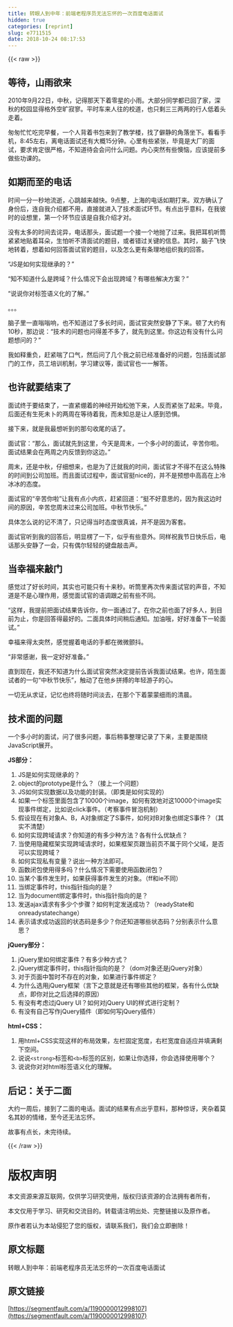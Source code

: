 ```yaml
---
title: 转眼人到中年：前端老程序员无法忘怀的一次百度电话面试
hidden: true
categories: [reprint]
slug: e7711515
date: 2018-10-24 08:17:53
---
```


{{< raw >}}

                    
<h2 id="articleHeader0">&#x7B49;&#x5F85;&#xFF0C;&#x5C71;&#x96E8;&#x6B32;&#x6765;</h2>
<p>2010&#x5E74;9&#x6708;22&#x65E5;&#xFF0C;&#x4E2D;&#x79CB;&#xFF0C;&#x8BB0;&#x5F97;&#x90A3;&#x5929;&#x4E0B;&#x7740;&#x96F6;&#x661F;&#x7684;&#x5C0F;&#x96E8;&#x3002;&#x5927;&#x90E8;&#x5206;&#x540C;&#x5B66;&#x90FD;&#x5DF2;&#x56DE;&#x4E86;&#x5BB6;&#xFF0C;&#x6DF1;&#x79CB;&#x7684;&#x6821;&#x56ED;&#x663E;&#x5F97;&#x683C;&#x5916;&#x7A7A;&#x65F7;&#x5BC2;&#x5BE5;&#x3002;&#x5E73;&#x65F6;&#x8F66;&#x6765;&#x4EBA;&#x5F80;&#x7684;&#x6821;&#x9053;&#xFF0C;&#x4E5F;&#x53EA;&#x5269;&#x4E09;&#x4E09;&#x4E24;&#x4E24;&#x7684;&#x884C;&#x4EBA;&#x4F4E;&#x7740;&#x5934;&#x8D70;&#x7740;&#x3002;</p>
<p>&#x5306;&#x5306;&#x5FD9;&#x5FD9;&#x5403;&#x5B8C;&#x65E9;&#x9910;&#xFF0C;&#x4E00;&#x4E2A;&#x4EBA;&#x80CC;&#x7740;&#x4E66;&#x5305;&#x6765;&#x5230;&#x4E86;&#x6559;&#x5B66;&#x697C;&#xFF0C;&#x627E;&#x4E86;&#x50FB;&#x9759;&#x7684;&#x89D2;&#x843D;&#x5750;&#x4E0B;&#x3002;&#x770B;&#x770B;&#x624B;&#x673A;&#xFF0C;8:45&#x5DE6;&#x53F3;&#xFF0C;&#x79BB;&#x7535;&#x8BDD;&#x9762;&#x8BD5;&#x8FD8;&#x6709;&#x5927;&#x6982;15&#x5206;&#x949F;&#x3002;&#x5FC3;&#x91CC;&#x6709;&#x4E9B;&#x7D27;&#x5F20;&#xFF0C;&#x6BD5;&#x7ADF;&#x662F;&#x5927;&#x5382;&#x7684;&#x9762;&#x8BD5;&#xFF0C;&#x8981;&#x6C42;&#x80AF;&#x5B9A;&#x5F88;&#x4E25;&#x683C;&#xFF0C;&#x4E0D;&#x77E5;&#x9053;&#x5F85;&#x4F1A;&#x4F1A;&#x95EE;&#x4EC0;&#x4E48;&#x95EE;&#x9898;&#x3002;&#x5185;&#x5FC3;&#x7A81;&#x7136;&#x6709;&#x4E9B;&#x61CA;&#x607C;&#xFF0C;&#x5E94;&#x8BE5;&#x63D0;&#x524D;&#x591A;&#x505A;&#x4E9B;&#x529F;&#x8BFE;&#x7684;&#x3002;</p>
<h2 id="articleHeader1">&#x5982;&#x671F;&#x800C;&#x81F3;&#x7684;&#x7535;&#x8BDD;</h2>
<p>&#x65F6;&#x95F4;&#x4E00;&#x5206;&#x4E00;&#x79D2;&#x5730;&#x6D41;&#x901D;&#xFF0C;&#x5FC3;&#x8DF3;&#x8D8A;&#x6765;&#x8D8A;&#x5FEB;&#x3002;9&#x70B9;&#x6574;&#xFF0C;&#x4E0A;&#x6D77;&#x7684;&#x7535;&#x8BDD;&#x5982;&#x671F;&#x6253;&#x6765;&#x3002;&#x53CC;&#x65B9;&#x786E;&#x8BA4;&#x4E86;&#x8EAB;&#x4EFD;&#x540E;&#xFF0C;&#x8FDE;&#x81EA;&#x6211;&#x4ECB;&#x7ECD;&#x90FD;&#x4E0D;&#x7528;&#xFF0C;&#x76F4;&#x63A5;&#x5C31;&#x8FDB;&#x5165;&#x4E86;&#x6280;&#x672F;&#x9762;&#x8BD5;&#x73AF;&#x8282;&#x3002;&#x6709;&#x70B9;&#x51FA;&#x4E4E;&#x610F;&#x6599;&#xFF0C;&#x5728;&#x6211;&#x5F7C;&#x65F6;&#x7684;&#x8BBE;&#x60F3;&#x91CC;&#xFF0C;&#x7B2C;&#x4E00;&#x4E2A;&#x73AF;&#x8282;&#x5E94;&#x8BE5;&#x662F;&#x81EA;&#x6211;&#x4ECB;&#x7ECD;&#x624D;&#x5BF9;&#x3002;</p>
<p>&#x6CA1;&#x6709;&#x592A;&#x591A;&#x7684;&#x65F6;&#x95F4;&#x53BB;&#x8BE7;&#x5F02;&#xFF0C;&#x7535;&#x8BDD;&#x90A3;&#x5934;&#xFF0C;&#x9762;&#x8BD5;&#x9898;&#x4E00;&#x4E2A;&#x63A5;&#x4E00;&#x4E2A;&#x5730;&#x629B;&#x4E86;&#x8FC7;&#x6765;&#x3002;&#x6211;&#x628A;&#x8033;&#x673A;&#x542C;&#x7B52;&#x7D27;&#x7D27;&#x5730;&#x8D34;&#x7740;&#x8033;&#x6735;&#xFF0C;&#x751F;&#x6015;&#x542C;&#x4E0D;&#x6E05;&#x9762;&#x8BD5;&#x7684;&#x9898;&#x76EE;&#xFF0C;&#x6216;&#x8005;&#x9519;&#x8FC7;&#x5173;&#x952E;&#x7684;&#x4FE1;&#x606F;&#x3002;&#x5176;&#x65F6;&#xFF0C;&#x8111;&#x5B50;&#x98DE;&#x5FEB;&#x5730;&#x8F6C;&#x7740;&#xFF0C;&#x60F3;&#x7740;&#x5982;&#x4F55;&#x56DE;&#x7B54;&#x9762;&#x8BD5;&#x5B98;&#x7684;&#x9898;&#x76EE;&#xFF0C;&#x4EE5;&#x53CA;&#x600E;&#x4E48;&#x66F4;&#x6709;&#x6761;&#x7406;&#x5730;&#x7EC4;&#x7EC7;&#x6211;&#x7684;&#x56DE;&#x7B54;&#x3002;</p>
<p>&#x201C;JS&#x662F;&#x5982;&#x4F55;&#x5B9E;&#x73B0;&#x7EE7;&#x627F;&#x7684;&#xFF1F;&#x201D;</p>
<p>&#x201C;&#x77E5;&#x4E0D;&#x77E5;&#x9053;&#x4EC0;&#x4E48;&#x662F;&#x8DE8;&#x57DF;&#xFF1F;&#x4EC0;&#x4E48;&#x60C5;&#x51B5;&#x4E0B;&#x4F1A;&#x51FA;&#x73B0;&#x8DE8;&#x57DF;&#xFF1F;&#x6709;&#x54EA;&#x4E9B;&#x89E3;&#x51B3;&#x65B9;&#x6848;&#xFF1F;&#x201D;</p>
<p>&#x201C;&#x8BF4;&#x8BF4;&#x4F60;&#x5BF9;&#x6807;&#x7B7E;&#x8BED;&#x4E49;&#x5316;&#x7684;&#x4E86;&#x89E3;&#x3002;&#x201D;</p>
<p>&#x3002;&#x3002;&#x3002;</p>
<p>&#x8111;&#x5B50;&#x91CC;&#x4E00;&#x76F4;&#x55E1;&#x55E1;&#x54CD;&#xFF0C;&#x4E5F;&#x4E0D;&#x77E5;&#x9053;&#x8FC7;&#x4E86;&#x591A;&#x957F;&#x65F6;&#x95F4;&#xFF0C;&#x9762;&#x8BD5;&#x5B98;&#x7A81;&#x7136;&#x5B89;&#x9759;&#x4E86;&#x4E0B;&#x6765;&#x3002;&#x987F;&#x4E86;&#x5927;&#x7EA6;&#x6709;10&#x79D2;&#xFF0C;&#x90A3;&#x8FB9;&#x8BF4;&#xFF1A;&#x201C;&#x6280;&#x672F;&#x7684;&#x95EE;&#x9898;&#x4E5F;&#x95EE;&#x5F97;&#x5DEE;&#x4E0D;&#x591A;&#x4E86;&#xFF0C;&#x5C31;&#x5148;&#x5230;&#x8FD9;&#x91CC;&#x3002;&#x4F60;&#x8FD9;&#x8FB9;&#x6709;&#x6CA1;&#x6709;&#x4EC0;&#x4E48;&#x95EE;&#x9898;&#x60F3;&#x95EE;&#x7684;&#xFF1F;&#x201D;</p>
<p>&#x6211;&#x5982;&#x91CA;&#x91CD;&#x8D1F;&#xFF0C;&#x8D76;&#x7D27;&#x5598;&#x4E86;&#x53E3;&#x6C14;&#xFF0C;&#x7136;&#x540E;&#x95EE;&#x4E86;&#x51E0;&#x4E2A;&#x6211;&#x4E4B;&#x524D;&#x5DF2;&#x7ECF;&#x51C6;&#x5907;&#x597D;&#x7684;&#x95EE;&#x9898;&#xFF0C;&#x5305;&#x62EC;&#x9762;&#x8BD5;&#x90E8;&#x95E8;&#x7684;&#x5DE5;&#x4F5C;&#xFF0C;&#x5458;&#x5DE5;&#x57F9;&#x8BAD;&#x673A;&#x5236;&#xFF0C;&#x5B66;&#x4E60;&#x5EFA;&#x8BAE;&#x7B49;&#xFF0C;&#x9762;&#x8BD5;&#x5B98;&#x4E5F;&#x4E00;&#x4E00;&#x89E3;&#x7B54;&#x3002;</p>
<h2 id="articleHeader2">&#x4E5F;&#x8BB8;&#x5C31;&#x8981;&#x7ED3;&#x675F;&#x4E86;</h2>
<p>&#x9762;&#x8BD5;&#x7EC8;&#x4E8E;&#x8981;&#x7ED3;&#x675F;&#x4E86;&#xFF0C;&#x4E00;&#x76F4;&#x7D27;&#x7EF7;&#x7740;&#x7684;&#x795E;&#x7ECF;&#x5F00;&#x59CB;&#x677E;&#x5F1B;&#x4E0B;&#x6765;&#xFF0C;&#x4EBA;&#x53CD;&#x800C;&#x7D27;&#x5F20;&#x4E86;&#x8D77;&#x6765;&#x3002;&#x6BD5;&#x7ADF;&#xFF0C;&#x540E;&#x9762;&#x8FD8;&#x6709;&#x751F;&#x6B7B;&#x672A;&#x535C;&#x7684;&#x4E24;&#x5468;&#x5728;&#x7B49;&#x5F85;&#x7740;&#x6211;&#xFF0C;&#x800C;&#x672A;&#x77E5;&#x603B;&#x662F;&#x8BA9;&#x4EBA;&#x611F;&#x5230;&#x6050;&#x60E7;&#x3002;</p>
<p>&#x63A5;&#x4E0B;&#x6765;&#xFF0C;&#x5C31;&#x662F;&#x6211;&#x6700;&#x60F3;&#x542C;&#x5230;&#x7684;&#x90A3;&#x53E5;&#x6536;&#x5C3E;&#x7684;&#x8BDD;&#x4E86;&#x3002;</p>
<p>&#x9762;&#x8BD5;&#x5B98;&#xFF1A;&#x201C;&#x90A3;&#x4E48;&#xFF0C;&#x9762;&#x8BD5;&#x5C31;&#x5148;&#x5230;&#x8FD9;&#x91CC;&#xFF0C;&#x4ECA;&#x5929;&#x662F;&#x5468;&#x672B;&#xFF0C;&#x4E00;&#x4E2A;&#x591A;&#x5C0F;&#x65F6;&#x7684;&#x9762;&#x8BD5;&#xFF0C;&#x8F9B;&#x82E6;&#x4F60;&#x5566;&#x3002;&#x9762;&#x8BD5;&#x7ED3;&#x679C;&#x4F1A;&#x5728;&#x4E24;&#x5468;&#x4E4B;&#x5185;&#x53CD;&#x9988;&#x5230;&#x4F60;&#x8FD9;&#x8FB9;&#x3002;&#x201D;</p>
<p>&#x5468;&#x672B;&#xFF0C;&#x8FD8;&#x662F;&#x4E2D;&#x79CB;&#xFF0C;&#x4ED4;&#x7EC6;&#x60F3;&#x6765;&#xFF0C;&#x4E5F;&#x662F;&#x4E3A;&#x4E86;&#x8FC1;&#x5C31;&#x6211;&#x7684;&#x65F6;&#x95F4;&#xFF0C;&#x9762;&#x8BD5;&#x5B98;&#x624D;&#x4E0D;&#x5F97;&#x4E0D;&#x5728;&#x8FD9;&#x4E48;&#x7279;&#x6B8A;&#x7684;&#x65F6;&#x95F4;&#x5230;&#x516C;&#x53F8;&#x52A0;&#x73ED;&#x3002;&#x800C;&#x4E14;&#x9762;&#x8BD5;&#x8FC7;&#x7A0B;&#x4E2D;&#xFF0C;&#x9762;&#x8BD5;&#x5B98;&#x633A;nice&#x7684;&#xFF0C;&#x5E76;&#x4E0D;&#x662F;&#x9884;&#x60F3;&#x4E2D;&#x9AD8;&#x9AD8;&#x5728;&#x4E0A;&#x51B7;&#x51B0;&#x51B0;&#x7684;&#x6001;&#x5EA6;&#x3002;</p>
<p>&#x9762;&#x8BD5;&#x5B98;&#x7684;&#x201C;&#x8F9B;&#x82E6;&#x4F60;&#x5566;&#x201D;&#x8BA9;&#x6211;&#x6709;&#x70B9;&#x5C0F;&#x5185;&#x759A;&#xFF0C;&#x8D76;&#x7D27;&#x56DE;&#x9053;&#xFF1A;&#x201C;&#x633A;&#x4E0D;&#x597D;&#x610F;&#x601D;&#x7684;&#xFF0C;&#x56E0;&#x4E3A;&#x6211;&#x8FD9;&#x8FB9;&#x65F6;&#x95F4;&#x7684;&#x539F;&#x56E0;&#xFF0C;&#x8F9B;&#x82E6;&#x60A8;&#x5468;&#x672B;&#x8FC7;&#x6765;&#x516C;&#x53F8;&#x52A0;&#x73ED;&#x3002;&#x4E2D;&#x79CB;&#x8282;&#x5FEB;&#x4E50;&#x3002;&#x201D; </p>
<p>&#x5177;&#x4F53;&#x600E;&#x4E48;&#x8BF4;&#x7684;&#x8BB0;&#x4E0D;&#x6E05;&#x4E86;&#xFF0C;&#x53EA;&#x8BB0;&#x5F97;&#x5F53;&#x65F6;&#x6001;&#x5EA6;&#x5F88;&#x771F;&#x8BDA;&#xFF0C;&#x5E76;&#x4E0D;&#x662F;&#x56E0;&#x4E3A;&#x5BA2;&#x5957;&#x3002;</p>
<p>&#x9762;&#x8BD5;&#x5B98;&#x542C;&#x5230;&#x6211;&#x7684;&#x56DE;&#x7B54;&#x540E;&#xFF0C;&#x660E;&#x663E;&#x695E;&#x4E86;&#x4E00;&#x4E0B;&#xFF0C;&#x4F3C;&#x4E4E;&#x6709;&#x4E9B;&#x610F;&#x5916;&#x3002;&#x540C;&#x6837;&#x795D;&#x6211;&#x8282;&#x65E5;&#x5FEB;&#x4E50;&#x540E;&#xFF0C;&#x7535;&#x8BDD;&#x90A3;&#x5934;&#x5B89;&#x9759;&#x4E86;&#x4E00;&#x4F1A;&#xFF0C;&#x53EA;&#x6709;&#x5076;&#x5C14;&#x8F7B;&#x8F7B;&#x7684;&#x952E;&#x76D8;&#x6572;&#x51FB;&#x58F0;&#x3002;</p>
<h2 id="articleHeader3">&#x5F53;&#x5E78;&#x798F;&#x6765;&#x6572;&#x95E8;</h2>
<p>&#x611F;&#x89C9;&#x8FC7;&#x4E86;&#x597D;&#x957F;&#x65F6;&#x95F4;&#xFF0C;&#x5176;&#x5B9E;&#x4E5F;&#x53EF;&#x80FD;&#x53EA;&#x6709;&#x5341;&#x6765;&#x79D2;&#x3002;&#x542C;&#x7B52;&#x91CC;&#x518D;&#x6B21;&#x4F20;&#x6765;&#x9762;&#x8BD5;&#x5B98;&#x7684;&#x58F0;&#x97F3;&#xFF0C;&#x4E0D;&#x77E5;&#x9053;&#x662F;&#x4E0D;&#x662F;&#x5FC3;&#x7406;&#x4F5C;&#x7528;&#xFF0C;&#x611F;&#x89C9;&#x9762;&#x8BD5;&#x5B98;&#x7684;&#x8BED;&#x8C03;&#x8DDF;&#x4E4B;&#x524D;&#x6709;&#x4E9B;&#x4E0D;&#x540C;&#x3002;</p>
<p>&#x201C;&#x8FD9;&#x6837;&#xFF0C;&#x6211;&#x63D0;&#x524D;&#x628A;&#x9762;&#x8BD5;&#x7ED3;&#x679C;&#x544A;&#x8BC9;&#x4F60;&#xFF0C;&#x4F60;&#x4E00;&#x9762;&#x901A;&#x8FC7;&#x4E86;&#x3002;&#x5728;&#x4F60;&#x4E4B;&#x524D;&#x4E5F;&#x9762;&#x4E86;&#x597D;&#x591A;&#x4EBA;&#xFF0C;&#x5230;&#x76EE;&#x524D;&#x4E3A;&#x6B62;&#xFF0C;&#x4F60;&#x662F;&#x56DE;&#x7B54;&#x5F97;&#x6700;&#x597D;&#x7684;&#x3002;&#x4E8C;&#x9762;&#x5177;&#x4F53;&#x65F6;&#x95F4;&#x7A0D;&#x540E;&#x901A;&#x77E5;&#x3002;&#x52A0;&#x6CB9;&#x54E6;&#xFF0C;&#x597D;&#x597D;&#x51C6;&#x5907;&#x4E0B;&#x4E00;&#x8F6E;&#x9762;&#x8BD5;&#x3002;&#x201D;</p>
<p>&#x5E78;&#x798F;&#x6765;&#x5F97;&#x592A;&#x7A81;&#x7136;&#xFF0C;&#x611F;&#x89C9;&#x63E1;&#x7740;&#x7535;&#x8BDD;&#x7684;&#x624B;&#x90FD;&#x5728;&#x5FAE;&#x5FAE;&#x98A4;&#x6296;&#x3002;</p>
<p>&#x201C;&#x975E;&#x5E38;&#x611F;&#x8C22;&#xFF0C;&#x6211;&#x4E00;&#x5B9A;&#x597D;&#x597D;&#x51C6;&#x5907;&#x3002;&#x201D;</p>
<p>&#x76F4;&#x5230;&#x73B0;&#x5728;&#xFF0C;&#x6211;&#x8FD8;&#x4E0D;&#x77E5;&#x9053;&#x4E3A;&#x4EC0;&#x4E48;&#x9762;&#x8BD5;&#x5B98;&#x7A81;&#x7136;&#x51B3;&#x5B9A;&#x63D0;&#x524D;&#x544A;&#x8BC9;&#x6211;&#x9762;&#x8BD5;&#x7ED3;&#x679C;&#x3002;&#x4E5F;&#x8BB8;&#xFF0C;&#x964C;&#x751F;&#x9762;&#x8BD5;&#x8005;&#x7684;&#x4E00;&#x53E5;&#x201C;&#x4E2D;&#x79CB;&#x8282;&#x5FEB;&#x4E50;&#x201D;&#xFF0C;&#x89E6;&#x52A8;&#x4E86;&#x5728;&#x4ED6;&#x4E61;&#x62FC;&#x640F;&#x7684;&#x5E74;&#x8F7B;&#x6E38;&#x5B50;&#x7684;&#x5FC3;&#x3002;</p>
<p>&#x4E00;&#x5207;&#x65E0;&#x4ECE;&#x6C42;&#x8BC1;&#xFF0C;&#x8BB0;&#x5FC6;&#x4E5F;&#x7EC8;&#x5C06;&#x968F;&#x65F6;&#x95F4;&#x6DE1;&#x53BB;&#xFF0C;&#x5728;&#x90A3;&#x4E2A;&#x4E0B;&#x7740;&#x8499;&#x8499;&#x7EC6;&#x96E8;&#x7684;&#x6E05;&#x6668;&#x3002;</p>
<h2 id="articleHeader4">&#x6280;&#x672F;&#x9762;&#x7684;&#x95EE;&#x9898;</h2>
<p>&#x4E00;&#x4E2A;&#x591A;&#x5C0F;&#x65F6;&#x7684;&#x9762;&#x8BD5;&#xFF0C;&#x95EE;&#x4E86;&#x5F88;&#x591A;&#x95EE;&#x9898;&#xFF0C;&#x4E8B;&#x540E;&#x7A0D;&#x4E8B;&#x6574;&#x7406;&#x8BB0;&#x5F55;&#x4E86;&#x4E0B;&#x6765;&#xFF0C;&#x4E3B;&#x8981;&#x662F;&#x56F4;&#x7ED5;JavaScript&#x5C55;&#x5F00;&#x3002;</p>
<p><strong>JS&#x90E8;&#x5206;&#xFF1A;</strong></p>
<ol>
<li>JS&#x662F;&#x5982;&#x4F55;&#x5B9E;&#x73B0;&#x7EE7;&#x627F;&#x7684;&#xFF1F;</li>
<li>object&#x7684;prototype&#x662F;&#x4EC0;&#x4E48;&#xFF1F;&#xFF08;&#x63A5;&#x4E0A;&#x4E00;&#x4E2A;&#x95EE;&#x9898;&#xFF09;</li>
<li>JS&#x5982;&#x4F55;&#x5B9E;&#x73B0;&#x6570;&#x636E;&#x4EE5;&#x53CA;&#x529F;&#x80FD;&#x7684;&#x5C01;&#x88C5;&#x3002;&#xFF08;&#x5373;&#x7C7B;&#x662F;&#x5982;&#x4F55;&#x5B9E;&#x73B0;&#x7684;&#xFF09;</li>
<li>&#x5982;&#x679C;&#x4E00;&#x4E2A;&#x6807;&#x7B7E;&#x91CC;&#x9762;&#x5305;&#x542B;&#x4E86;10000&#x4E2A;image&#xFF0C;&#x5982;&#x4F55;&#x6709;&#x6548;&#x5730;&#x5BF9;&#x8FD9;10000&#x4E2A;image&#x5B9E;&#x73B0;&#x4E8B;&#x4EF6;&#x7ED1;&#x5B9A;&#xFF0C;&#x6BD4;&#x5982;&#x8BF4;click&#x4E8B;&#x4EF6;&#x3002;&#xFF08;&#x8003;&#x5BDF;&#x4E8B;&#x4EF6;&#x5192;&#x6CE1;&#x673A;&#x5236;&#xFF09;</li>
<li>&#x5047;&#x8BBE;&#x73B0;&#x5728;&#x6709;&#x5BF9;&#x8C61;A&#x3001;B&#xFF0C;A&#x5BF9;&#x8C61;&#x7ED1;&#x5B9A;&#x4E86;S&#x4E8B;&#x4EF6;&#xFF0C;&#x5982;&#x4F55;&#x5BF9;B&#x5BF9;&#x8C61;&#x4E5F;&#x7ED1;&#x5B9A;S&#x4E8B;&#x4EF6;&#xFF1F;&#xFF08;&#x5176;&#x5B9E;&#x4E0D;&#x6E05;&#x695A;&#xFF09;</li>
<li>&#x5982;&#x4F55;&#x5B9E;&#x73B0;&#x8DE8;&#x57DF;&#x8BF7;&#x6C42;&#xFF1F;&#x4F60;&#x77E5;&#x9053;&#x7684;&#x6709;&#x591A;&#x5C11;&#x79CD;&#x65B9;&#x6CD5;&#xFF1F;&#x5404;&#x6709;&#x4EC0;&#x4E48;&#x4F18;&#x7F3A;&#x70B9;&#xFF1F;</li>
<li>&#x5F53;&#x4F7F;&#x7528;&#x9690;&#x85CF;&#x6846;&#x67B6;&#x5B9E;&#x73B0;&#x8DE8;&#x57DF;&#x8BF7;&#x6C42;&#x65F6;&#xFF0C;&#x5982;&#x679C;&#x6846;&#x67B6;&#x9875;&#x8DDF;&#x5F53;&#x524D;&#x9875;&#x4E0D;&#x5C5E;&#x4E8E;&#x540C;&#x4E2A;&#x7236;&#x57DF;&#xFF0C;&#x662F;&#x5426;&#x53EF;&#x4EE5;&#x5B9E;&#x73B0;&#x8DE8;&#x57DF;&#xFF1F;</li>
<li>&#x5982;&#x4F55;&#x5B9E;&#x73B0;&#x79C1;&#x6709;&#x53D8;&#x91CF;&#xFF1F;&#x8BF4;&#x51FA;&#x4E00;&#x79CD;&#x65B9;&#x6CD5;&#x5373;&#x53EF;&#x3002;</li>
<li>&#x51FD;&#x6570;&#x95ED;&#x5305;&#x4F7F;&#x7528;&#x5F97;&#x591A;&#x5417;&#xFF1F;&#x4EC0;&#x4E48;&#x60C5;&#x51B5;&#x4E0B;&#x9700;&#x8981;&#x4F7F;&#x7528;&#x51FD;&#x6570;&#x95ED;&#x5305;&#xFF1F;</li>
<li>&#x5F53;&#x67D0;&#x4E2A;&#x4E8B;&#x4EF6;&#x53D1;&#x751F;&#x65F6;&#xFF0C;&#x5982;&#x679C;&#x83B7;&#x5F97;&#x4E8B;&#x4EF6;&#x53D1;&#x751F;&#x7684;&#x5BF9;&#x8C61;&#x3002;&#xFF08;ff&#x548C;ie&#x4E0D;&#x540C;&#xFF09;</li>
<li>&#x5F53;&#x7ED1;&#x5B9A;&#x4E8B;&#x4EF6;&#x65F6;&#xFF0C;this&#x6307;&#x9488;&#x6307;&#x5411;&#x7684;&#x662F;&#xFF1F;</li>
<li>&#x5F53;&#x4E3A;document&#x7ED1;&#x5B9A;&#x4E8B;&#x4EF6;&#x65F6;&#xFF0C;this&#x6307;&#x9488;&#x6307;&#x5411;&#x7684;&#x662F;&#xFF1F;</li>
<li>&#x53D1;&#x9001;ajax&#x8BF7;&#x6C42;&#x6709;&#x591A;&#x5C11;&#x4E2A;&#x6B65;&#x9AA4;&#xFF1F;&#x5982;&#x4F55;&#x5224;&#x5B9A;&#x53D1;&#x9001;&#x6210;&#x529F;&#xFF1F;&#xFF08;readyState&#x548C;onreadystatechange&#xFF09;</li>
<li>&#x8868;&#x793A;&#x8BF7;&#x6C42;&#x6210;&#x529F;&#x8FD4;&#x56DE;&#x7684;&#x72B6;&#x6001;&#x7801;&#x662F;&#x591A;&#x5C11;&#xFF1F;&#x4F60;&#x8FD8;&#x77E5;&#x9053;&#x54EA;&#x4E9B;&#x72B6;&#x6001;&#x7801;&#xFF1F;&#x5206;&#x522B;&#x8868;&#x793A;&#x4EC0;&#x4E48;&#x610F;&#x601D;&#xFF1F;</li>
</ol>
<p><strong>jQuery&#x90E8;&#x5206;&#xFF1A;</strong></p>
<ol>
<li>jQuery&#x91CC;&#x5982;&#x4F55;&#x7ED1;&#x5B9A;&#x4E8B;&#x4EF6;&#xFF1F;&#x6709;&#x591A;&#x5C11;&#x79CD;&#x65B9;&#x5F0F;&#xFF1F;</li>
<li>jQuery&#x7ED1;&#x5B9A;&#x4E8B;&#x4EF6;&#x65F6;&#xFF0C;this&#x6307;&#x9488;&#x6307;&#x5411;&#x7684;&#x662F;&#xFF1F;&#xFF08;dom&#x5BF9;&#x8C61;&#x8FD8;&#x662F;jQuery&#x5BF9;&#x8C61;&#xFF09;</li>
<li>&#x5BF9;&#x4E8E;&#x9875;&#x9762;&#x4E2D;&#x6682;&#x65F6;&#x4E0D;&#x5B58;&#x5728;&#x7684;&#x5BF9;&#x8C61;&#xFF0C;&#x5982;&#x679C;&#x8FDB;&#x884C;&#x4E8B;&#x4EF6;&#x7ED1;&#x5B9A;&#xFF1F;</li>
<li>&#x4E3A;&#x4EC0;&#x4E48;&#x9009;&#x7528;jQuery&#x6846;&#x67B6;&#xFF08;&#x8A00;&#x4E0B;&#x4E4B;&#x610F;&#x5C31;&#x662F;&#x8FD8;&#x6709;&#x54EA;&#x4E9B;&#x5176;&#x4ED6;&#x7684;&#x6846;&#x67B6;&#xFF0C;&#x5404;&#x6709;&#x4EC0;&#x4E48;&#x4F18;&#x7F3A;&#x70B9;&#xFF0C;&#x5373;&#x4F60;&#x5BF9;&#x6BD4;&#x4E4B;&#x540E;&#x9009;&#x62E9;&#x7684;&#x539F;&#x56E0;&#xFF09;</li>
<li>&#x6709;&#x6CA1;&#x6709;&#x8003;&#x8651;&#x8FC7;jQuery UI&#xFF1F;&#x5982;&#x4F55;&#x5BF9;jQuery UI&#x7684;&#x6837;&#x5F0F;&#x8FDB;&#x884C;&#x5B9A;&#x5236;&#xFF1F;</li>
<li>&#x6709;&#x6CA1;&#x6709;&#x81EA;&#x5DF1;&#x5199;&#x4F5C;jQuery&#x63D2;&#x4EF6;&#xFF08;&#x5373;&#x5982;&#x4F55;&#x5199;jQuery&#x63D2;&#x4EF6;&#xFF09;</li>
</ol>
<p><strong>html+CSS&#xFF1A;</strong></p>
<ol>
<li>&#x7528;html+CSS&#x5B9E;&#x73B0;&#x8FD9;&#x6837;&#x7684;&#x5E03;&#x5C40;&#x6548;&#x679C;&#xFF0C;&#x5DE6;&#x680F;&#x56FA;&#x5B9A;&#x5BBD;&#x5EA6;&#xFF0C;&#x53F3;&#x680F;&#x5BBD;&#x5EA6;&#x81EA;&#x9002;&#x5E94;&#x5E76;&#x586B;&#x6EE1;&#x5269;&#x4E0B;&#x7A7A;&#x95F4;&#x3002;</li>
<li>&#x8BF4;&#x8BF4;<code>&lt;strong&gt;</code>&#x6807;&#x7B7E;&#x548C;<code>&lt;b&gt;</code>&#x6807;&#x7B7E;&#x7684;&#x533A;&#x522B;&#xFF0C;&#x5982;&#x679C;&#x8BA9;&#x4F60;&#x9009;&#x62E9;&#xFF0C;&#x4F60;&#x4F1A;&#x9009;&#x62E9;&#x4F7F;&#x7528;&#x54EA;&#x4E2A;&#xFF1F;</li>
<li>&#x8BF4;&#x8BF4;&#x4F60;&#x5BF9;&#x5BF9;html&#x6807;&#x7B7E;&#x8BED;&#x4E49;&#x5316;&#x7684;&#x7406;&#x89E3;&#x3002;</li>
</ol>
<h2 id="articleHeader5">&#x540E;&#x8BB0;&#xFF1A;&#x5173;&#x4E8E;&#x4E8C;&#x9762;</h2>
<p>&#x5927;&#x7EA6;&#x4E00;&#x5468;&#x540E;&#xFF0C;&#x63A5;&#x5230;&#x4E86;&#x4E8C;&#x9762;&#x7684;&#x7535;&#x8BDD;&#x3002;&#x9762;&#x8BD5;&#x7684;&#x7ED3;&#x679C;&#x6709;&#x70B9;&#x51FA;&#x4E4E;&#x610F;&#x6599;&#xFF0C;&#x90A3;&#x79CD;&#x60CA;&#x8BB6;&#xFF0C;&#x5939;&#x6742;&#x7740;&#x83AB;&#x540D;&#x5176;&#x5999;&#x7684;&#x60C5;&#x7EEA;&#xFF0C;&#x81F3;&#x4ECA;&#x8FD8;&#x65E0;&#x6CD5;&#x5FD8;&#x6000;&#x3002;</p>
<p>&#x6545;&#x4E8B;&#x6709;&#x70B9;&#x957F;&#xFF0C;&#x672A;&#x5B8C;&#x5F85;&#x7EED;&#x3002;</p>

                
{{< /raw >}}

# 版权声明
本文资源来源互联网，仅供学习研究使用，版权归该资源的合法拥有者所有，

本文仅用于学习、研究和交流目的。转载请注明出处、完整链接以及原作者。 

原作者若认为本站侵犯了您的版权，请联系我们，我们会立即删除！

## 原文标题
转眼人到中年：前端老程序员无法忘怀的一次百度电话面试

## 原文链接
[https://segmentfault.com/a/1190000012998107](https://segmentfault.com/a/1190000012998107)

